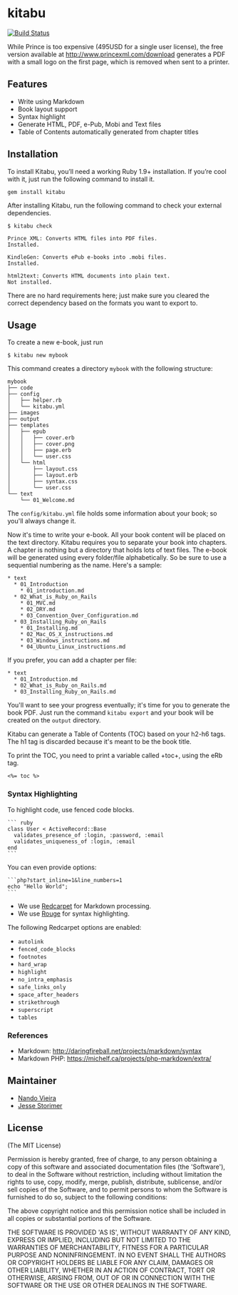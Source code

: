 # kitabu

[![Build Status](https://travis-ci.org/fnando/kitabu.svg)](https://travis-ci.org/fnando/kitabu)

While Prince is too expensive (495USD for a single user license), the free version available at <http://www.princexml.com/download> generates a PDF with a small logo on the first page, which is removed when sent to a printer.

## Features

* Write using Markdown
* Book layout support
* Syntax highlight
* Generate HTML, PDF, e-Pub, Mobi and Text files
* Table of Contents automatically generated from chapter titles

## Installation

To install Kitabu, you’ll need a working Ruby 1.9+ installation.
If you’re cool with it, just run the following command to install it.

    gem install kitabu

After installing Kitabu, run the following command to check your external
dependencies.

    $ kitabu check

    Prince XML: Converts HTML files into PDF files.
    Installed.

    KindleGen: Converts ePub e-books into .mobi files.
    Installed.

    html2text: Converts HTML documents into plain text.
    Not installed.

There are no hard requirements here; just make sure you cleared the correct dependency based on the formats you want to export to.

## Usage

To create a new e-book, just run

    $ kitabu new mybook

This command creates a directory `mybook` with the following structure:

    mybook
    ├── code
    ├── config
    │   ├── helper.rb
    │   └── kitabu.yml
    ├── images
    ├── output
    ├── templates
    │   ├── epub
    │   │   ├── cover.erb
    │   │   ├── cover.png
    │   │   ├── page.erb
    │   │   └── user.css
    │   └── html
    │       ├── layout.css
    │       ├── layout.erb
    │       ├── syntax.css
    │       └── user.css
    └── text
        └── 01_Welcome.md

The `config/kitabu.yml` file holds some information about your book; so you'll always change it.

Now it's time to write your e-book. All your book content will be placed on the text directory. Kitabu requires you to separate your book into chapters. A chapter is nothing but a directory that holds lots of text files. The e-book will be generated using every folder/file alphabetically. So be sure to use a sequential numbering as the name. Here's a sample:

    * text
      * 01_Introduction
        * 01_introduction.md
      * 02_What_is_Ruby_on_Rails
        * 01_MVC.md
        * 02_DRY.md
        * 03_Convention_Over_Configuration.md
      * 03_Installing_Ruby_on_Rails
        * 01_Installing.md
        * 02_Mac_OS_X_instructions.md
        * 03_Windows_instructions.md
        * 04_Ubuntu_Linux_instructions.md

If you prefer, you can add a chapter per file:

    * text
      * 01_Introduction.md
      * 02_What_is_Ruby_on_Rails.md
      * 03_Installing_Ruby_on_Rails.md

You'll want to see your progress eventually; it's time for you to generate the book PDF. Just run the command `kitabu export` and your book will be created on the `output` directory.

Kitabu can generate a Table of Contents (TOC) based on your h2-h6 tags. The h1 tag is discarded because it's meant to be the book title.

To print the TOC, you need to print a variable called +toc+, using the eRb tag.

    <%= toc %>

### Syntax Highlighting

To highlight code, use fenced code blocks.

    ``` ruby
    class User < ActiveRecord::Base
      validates_presence_of :login, :password, :email
      validates_uniqueness_of :login, :email
    end
    ```

You can even provide options:

    ```php?start_inline=1&line_numbers=1
    echo "Hello World";
    ```

- We use [Redcarpet](https://rubygems.org/gems/redcarpet) for Markdown processing.
- We use [Rouge](https://rubygems.org/gems/rouge) for syntax highlighting.

The following Redcarpet options are enabled:

* `autolink`
* `fenced_code_blocks`
* `footnotes`
* `hard_wrap`
* `highlight`
* `no_intra_emphasis`
* `safe_links_only`
* `space_after_headers`
* `strikethrough`
* `superscript`
* `tables`

### References

* Markdown: <http://daringfireball.net/projects/markdown/syntax>
* Markdown PHP: <https://michelf.ca/projects/php-markdown/extra/>

## Maintainer

* [Nando Vieira](http://nandovieira.com.br)
* [Jesse Storimer](http://jstorimer.com)

## License

(The MIT License)

Permission is hereby granted, free of charge, to any person obtaining
a copy of this software and associated documentation files (the
'Software'), to deal in the Software without restriction, including
without limitation the rights to use, copy, modify, merge, publish,
distribute, sublicense, and/or sell copies of the Software, and to
permit persons to whom the Software is furnished to do so, subject to
the following conditions:

The above copyright notice and this permission notice shall be
included in all copies or substantial portions of the Software.

THE SOFTWARE IS PROVIDED 'AS IS', WITHOUT WARRANTY OF ANY KIND,
EXPRESS OR IMPLIED, INCLUDING BUT NOT LIMITED TO THE WARRANTIES OF
MERCHANTABILITY, FITNESS FOR A PARTICULAR PURPOSE AND NONINFRINGEMENT.
IN NO EVENT SHALL THE AUTHORS OR COPYRIGHT HOLDERS BE LIABLE FOR ANY
CLAIM, DAMAGES OR OTHER LIABILITY, WHETHER IN AN ACTION OF CONTRACT,
TORT OR OTHERWISE, ARISING FROM, OUT OF OR IN CONNECTION WITH THE
SOFTWARE OR THE USE OR OTHER DEALINGS IN THE SOFTWARE.
